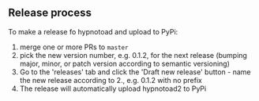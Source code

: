 Release process
---------------

To make a release fo hypnotoad and upload to PyPi:
1. merge one or more PRs to `master`
2. pick the new version number, e.g. 0.1.2, for the next release (bumping
   major, minor, or patch version according to semantic versioning)
3. Go to the 'releases' tab and click the 'Draft new release' button - name the
   new release according to 2., e.g. 0.1.2 with no prefix
4. The release will automatically upload hypnotoad2 to PyPi
